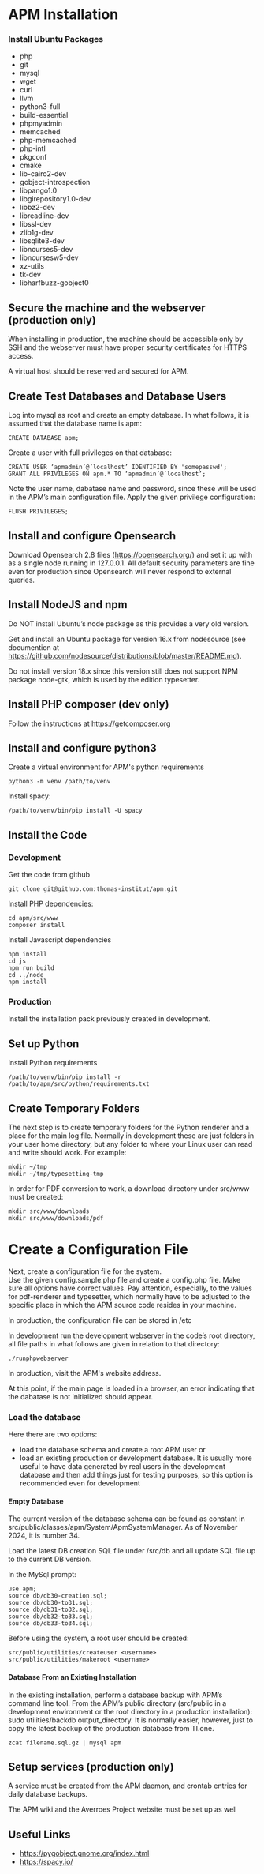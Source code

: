 # APM Installation

### Install Ubuntu Packages

* php
* git
* mysql
* wget
* curl
* llvm
* python3-full
* build-essential
* phpmyadmin 
* memcached
* php-memcached
* php-intl
* pkgconf
* cmake
* lib-cairo2-dev
* gobject-introspection
* libpango1.0
* libgirepository1.0-dev 
* libbz2-dev 
* libreadline-dev 
* libssl-dev 
* zlib1g-dev 
* libsqlite3-dev 
* libncurses5-dev 
* libncursesw5-dev 
* xz-utils 
* tk-dev 
* libharfbuzz-gobject0

## Secure the machine and the webserver (production only)

When installing in production, the machine should be accessible only by SSH and the webserver must have proper
security certificates for HTTPS access. 

A virtual host should be reserved and secured for APM. 

## Create Test Databases and Database Users
Log into mysql as root and create an empty database. In what follows, 
it is assumed that the database name is apm:

``CREATE DATABASE apm;``

Create  a user with full privileges on that database:
```
CREATE USER ‘apmadmin’@’localhost’ IDENTIFIED BY 'somepasswd';
GRANT ALL PRIVILEGES ON apm.* TO ‘apmadmin’@’localhost’;
```
Note the user name, dabatase name and password, since these will be used in the APM’s main configuration file.
Apply the given privilege configuration:

``FLUSH PRIVILEGES;``

## Install and configure Opensearch

Download Opensearch 2.8 files (https://opensearch.org/) and set it up with as a single node
running in 127.0.0.1. All default security parameters are fine 
even for production since Opensearch will never respond to
external queries.

## Install NodeJS and npm

Do NOT install Ubuntu’s node package as this provides a very old version.

Get and install an Ubuntu package for version 16.x 
from nodesource (see documention 
at https://github.com/nodesource/distributions/blob/master/README.md).

Do not install version 18.x since this version still does not 
support NPM package node-gtk, which is used by the edition typesetter.

## Install PHP composer (dev only)

Follow the instructions at https://getcomposer.org

## Install and configure python3

Create a virtual environment for APM's python requirements

``python3 -m venv /path/to/venv``

Install spacy:

``/path/to/venv/bin/pip install -U spacy``

## Install the Code

### Development

Get the code from github

``git clone git@github.com:thomas-institut/apm.git``

Install PHP dependencies:
```
cd apm/src/www
composer install
```
Install Javascript dependencies
``` 
npm install
cd js
npm run build
cd ../node
npm install
```
### Production

Install the installation pack previously created in development. 

## Set up Python
Install Python requirements

``/path/to/venv/bin/pip install -r /path/to/apm/src/python/requirements.txt``

## Create Temporary Folders

The next step is to create temporary folders for the Python 
renderer and a place for the main log file. Normally 
in development these are just folders in your user home directory, 
but any folder to where your Linux user can read and write should work. 
For example:
```
mkdir ~/tmp
mkdir ~/tmp/typesetting-tmp
```
In order for PDF conversion to work, a download directory under
src/www must be created:

```
mkdir src/www/downloads
mkdir src/www/downloads/pdf
```

# Create a Configuration File

Next, create a configuration file for the system.  
Use the given config.sample.php file and create a config.php file. 
Make sure all options have correct values. Pay attention, especially, 
to the values for pdf-renderer and typesetter, which normally have 
to be adjusted to the specific place in which the APM source code 
resides in your machine. 

In production, the configuration file can be stored in /etc

In development run the development webserver in the code’s root directory, all 
file paths in what follows are given in relation to that directory:

``./runphpwebserver``

In production, visit the APM's website address.

At this point, if the main page is loaded in a browser, an error 
indicating that the dabatase is not initialized should appear.

### Load the database

Here there are two options:
 * load the database schema and create a root APM user or 
 * load an existing production or development database. It is usually more 
   useful to have data generated by real users in the development database 
   and then add things just for testing purposes, so this option is 
   recommended even for development

#### Empty Database
The current version of the database schema can be found as constant in
src/public/classes/apm/System/ApmSystemManager.  As of November 2024, it is number 34.

Load the latest DB creation SQL file under /src/db and all update SQL file up to the current DB version. 

In the MySql prompt:
```
use apm;
source db/db30-creation.sql;
source db/db30-to31.sql;
source db/db31-to32.sql;
source db/db32-to33.sql;
source db/db33-to34.sql;
```

Before using the system, a root user should be created:
```
src/public/utilities/createuser <username>
src/public/utilities/makeroot <username>
```

#### Database From an Existing Installation
In the existing installation, perform a database backup with APM’s command line tool. 
From the APM’s public directory (src/public in a development environment or the root directory in a production installation):
sudo utilities/backdb output_directory.
It is normally easier, however, just to copy the latest backup of the production database from TI.one.

```
zcat filename.sql.gz | mysql apm
```

## Setup services (production only)

A service must be created from the APM daemon, and crontab entries for daily database backups.

The APM wiki and the Averroes Project website must be set up as well

## Useful Links

* https://pygobject.gnome.org/index.html
* https://spacy.io/
 
